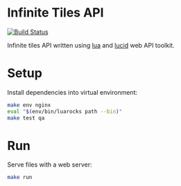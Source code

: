 # Infinite Tiles API

[![Build Status](https://travis-ci.org/akornatskyy/infinite-tiles-api-lua.svg?branch=master)](https://travis-ci.org/akornatskyy/infinite-tiles-api-lua)

Infinite tiles API written using [lua](http://lua.org/) and
[lucid](https://github.com/akornatskyy/lucid) web API toolkit.

# Setup

Install dependencies into virtual environment:

```sh
make env nginx
eval "$(env/bin/luarocks path --bin)"
make test qa
```

# Run

Serve files with a web server:

```sh
make run
```
